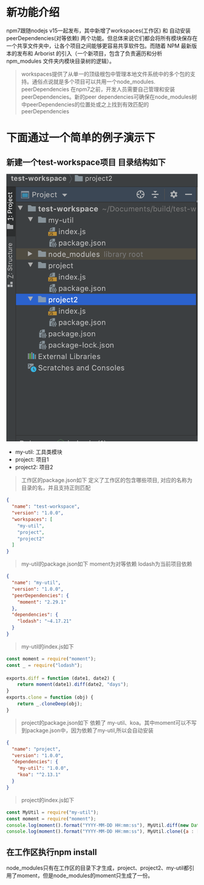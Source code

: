 # 新功能介绍
npm7跟随nodejs v15一起发布，其中新增了workspaces(工作区) 和 自动安装peerDependencies(对等依赖) 两个功能。但总体来说它们都会将所有模块保存在一个共享文件夹中，让各个项目之间能够更容易共享软件包。而随着 NPM 最新版本的发布和 Arborist 的引入（一个新项目，包含了负责遍历和分析 npm_modules 文件夹内模块目录树的逻辑）。

> workspaces提供了从单一的顶级根包中管理本地文件系统中的多个包的支持。通俗点说就是多个项目可以共用一个node_modules.
> peerDependencies 在npm7之前，开发人员需要自己管理和安装peerDependencies。新的peer dependencies可确保在node_modules树中peerDependencies的位置处或之上找到有效匹配的 peerDependencies

# 下面通过一个简单的例子演示下
## 新建一个test-workspace项目 目录结构如下
![avatar](./202192-142553.png)
- my-util: 工具类模块
- project: 项目1
- project2: 项目2

> 工作区的package.json如下 定义了工作区的包含哪些项目, 对应的名称为目录的名，并且支持正则匹配
```json
{
  "name": "test-workspace",
  "version": "1.0.0",
  "workspaces": [
    "my-util",
    "project",
    "project2"
  ]
}
```
> my-util的package.json如下 moment为对等依赖 lodash为当前项目依赖
```json
{
  "name": "my-util",
  "version": "1.0.0",
  "peerDependencies": {
    "moment": "2.29.1"
  },
  "dependencies": {
    "lodash": "~4.17.21"
  }
}
```
> my-util的index.js如下
```js
const moment = require("moment");
const _ = require("lodash");

exports.diff = function (date1, date2) {
    return moment(date1).diff(date2, "days");
}
exports.clone = function (obj) {
    return _.cloneDeep(obj);
}

```


> project的package.json如下  依赖了 my-util、koa。其中moment可以不写到package.json中，因为依赖了my-util,所以会自动安装
```json
{
  "name": "project",
  "version": "1.0.0",
  "dependencies": {
    "my-util": "1.0.0",
    "koa": "^2.13.1"
  }
}
```
> project的index.js如下 
```js
const MyUtil = require("my-util");
const moment = require("moment");
console.log(moment().format("YYYY-MM-DD HH:mm:ss"), MyUtil.diff(new Date("2021-02-01"), new Date("2021-01-01")))
console.log(moment().format("YYYY-MM-DD HH:mm:ss"), MyUtil.clone({a : [2]}))
```

## 在工作区执行npm install
node_modules只有在工作区的目录下才生成，project、project2、my-util都引用了moment，但是node_modules的moment只生成了一份。



